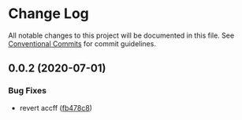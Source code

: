 # Change Log

All notable changes to this project will be documented in this file.
See [Conventional Commits](https://conventionalcommits.org) for commit guidelines.

## 0.0.2 (2020-07-01)

### Bug Fixes

- revert accff ([fb478c8](https://github.com/foursquare/web-packages/commit/fb478c8))
